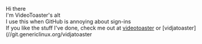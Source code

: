 Hi there<br>
I'm VideoToaster's alt<br>
I use this when GitHub is annoying about sign-ins<br>
If you like the stuff I've done, check me out at [videotoaster](/videotoaster) or [vidjatoaster](//git.genericlinux.org/vidjatoaster

